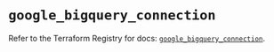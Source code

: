 # `google_bigquery_connection`

Refer to the Terraform Registry for docs: [`google_bigquery_connection`](https://registry.terraform.io/providers/hashicorp/google-beta/6.17.0/docs/resources/google_bigquery_connection).

